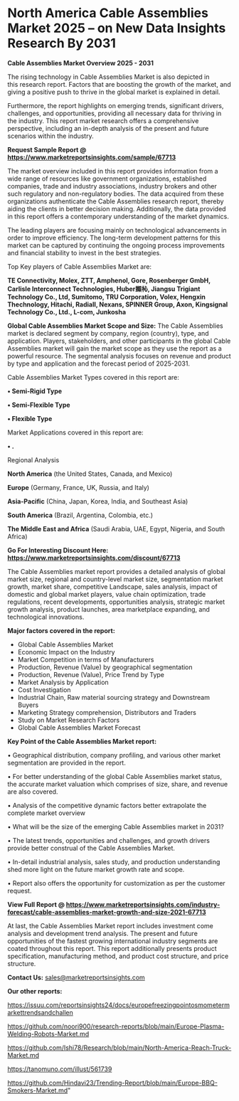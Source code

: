 # North America Cable Assemblies Market 2025 – on New Data Insights Research By 2031

<Strong> Cable Assemblies Market Overview 2025 - 2031</strong>

The rising technology in Cable Assemblies Market is also depicted in this research report. Factors that are boosting the growth of the market, and giving a positive push to thrive in the global market is explained in detail.

Furthermore, the report highlights on emerging trends, significant drivers, challenges, and opportunities, providing all necessary data for thriving in the industry. This report market research offers a comprehensive perspective, including an in-depth analysis of the present and future scenarios within the industry.

<strong>Request Sample Report @ <a href=https://www.marketreportsinsights.com/sample/67713>https://www.marketreportsinsights.com/sample/67713</a></strong>

The market overview included in this report provides information from a wide range of resources like government organizations, established companies, trade and industry associations, industry brokers and other such regulatory and non-regulatory bodies. The data acquired from these organizations authenticate the Cable Assemblies research report, thereby aiding the clients in better decision making. Additionally, the data provided in this report offers a contemporary understanding of the market dynamics.

The leading players are focusing mainly on technological advancements in order to improve efficiency. The long-term development patterns for this market can be captured by continuing the ongoing process improvements and financial stability to invest in the best strategies.

Top Key players of Cable Assemblies Market are:

<strong>TE Connectivity, Molex, ZTT, Amphenol, Gore, Rosenberger GmbH, Carlisle Interconnect Technologies, Huber䫨杺, Jiangsu Trigiant Technology Co., Ltd, Sumitomo, TRU Corporation, Volex, Hengxin Thechnology, Hitachi, Radiall, Nexans, SPINNER Group, Axon, Kingsignal Technology Co., Ltd., L-com, Junkosha</strong>

<strong><b>Global Cable Assemblies Market Scope and Size:</b></strong>
The Cable Assemblies market is declared segment by company, region (country), type, and application. Players, stakeholders, and other participants in the global Cable Assemblies market will gain the market scope as they use the report as a powerful resource. The segmental analysis focuses on revenue and product by type and application and the forecast period of 2025-2031.

Cable Assemblies Market Types covered in this report are:

<strong>• Semi-Rigid Type

• Semi-Flexible Type

• Flexible Type</strong>

Market Applications covered in this report are:

<strong>• .</strong> 

Regional Analysis

<strong>North America</strong> (the United States, Canada, and Mexico)

<strong>Europe</strong> (Germany, France, UK, Russia, and Italy)

<strong>Asia-Pacific</strong> (China, Japan, Korea, India, and Southeast Asia)

<strong>South America</strong> (Brazil, Argentina, Colombia, etc.)

<strong>The Middle East and Africa</strong> (Saudi Arabia, UAE, Egypt, Nigeria, and South Africa)

<strong>Go For Interesting Discount Here: <a href=https://www.marketreportsinsights.com/discount/67713>https://www.marketreportsinsights.com/discount/67713</a></strong>

The Cable Assemblies market report provides a detailed analysis of global market size, regional and country-level market size, segmentation market growth, market share, competitive Landscape, sales analysis, impact of domestic and global market players, value chain optimization, trade regulations, recent developments, opportunities analysis, strategic market growth analysis, product launches, area marketplace expanding, and technological innovations.

<strong><b>Major factors covered in the report:</b></strong>
<ul>
  <li>Global Cable Assemblies Market </li>
  <li>Economic Impact on the Industry</li>
  <li>Market Competition in terms of Manufacturers</li>
  <li>Production, Revenue (Value) by geographical segmentation</li>
  <li>Production, Revenue (Value), Price Trend by Type</li>
  <li>Market Analysis by Application</li>
  <li>Cost Investigation</li>
  <li>Industrial Chain, Raw material sourcing strategy and Downstream Buyers</li>
  <li>Marketing Strategy comprehension, Distributors and Traders</li>
  <li>Study on Market Research Factors</li>
  <li>Global Cable Assemblies Market Forecast</li>
</ul>

<strong><b>Key Point of the Cable Assemblies Market report:</b></strong>

• Geographical distribution, company profiling, and various other market segmentation are provided in the report.

• For better understanding of the global Cable Assemblies market status, the accurate market valuation which comprises of size, share, and revenue are also covered.

• Analysis of the competitive dynamic factors better extrapolate the complete market overview

• What will be the size of the emerging Cable Assemblies market in 2031?

• The latest trends, opportunities and challenges, and growth drivers provide better construal of the Cable Assemblies Market.

• In-detail industrial analysis, sales study, and production understanding shed more light on the future market growth rate and scope.

• Report also offers the opportunity for customization as per the customer request.

<strong><b>View Full Report @ <a href=https://www.marketreportsinsights.com/industry-forecast/cable-assemblies-market-growth-and-size-2021-67713>https://www.marketreportsinsights.com/industry-forecast/cable-assemblies-market-growth-and-size-2021-67713</a></b></strong>


At last, the Cable Assemblies Market report includes investment come analysis and development trend analysis. The present and future opportunities of the fastest growing international industry segments are coated throughout this report. This report additionally presents product specification, manufacturing method, and product cost structure, and price structure.

<strong>Contact Us:</strong>
sales@marketreportsinsights.com

<strong>Our other reports:</strong>

<a href=https://issuu.com/reportsinsights24/docs/europefreezingpointosmometermarkettrendsandchallen>https://issuu.com/reportsinsights24/docs/europefreezingpointosmometermarkettrendsandchallen</a>

<a href=https://github.com/noori900/research-reports/blob/main/Europe-Plasma-Welding-Robots-Market.md>https://github.com/noori900/research-reports/blob/main/Europe-Plasma-Welding-Robots-Market.md</a>

<a href=https://github.com/Ishi78/Research/blob/main/North-America-Reach-Truck-Market.md>https://github.com/Ishi78/Research/blob/main/North-America-Reach-Truck-Market.md</a>

<a href=https://tanomuno.com/illust/561739>https://tanomuno.com/illust/561739</a>

<a href=https://github.com/Hindavi23/Trending-Report/blob/main/Europe-BBQ-Smokers-Market.md>https://github.com/Hindavi23/Trending-Report/blob/main/Europe-BBQ-Smokers-Market.md</a>"
